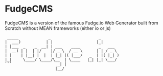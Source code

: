 # FudgeCMS
FudgeCMS is a version of the famous Fudge.io Web Generator built from Scratch without MEAN frameworks (either io or js)


```
 _____             _                     _
|  ___)           | |                   |_|
| |___  _    _  __| | ___    ____        _   ___ 
|  __) | |  | |/    |/ _ \  / __ \      | | / _ \ 
| |    | |__| |  |  | |_| |( |___/   _  | |( |_| )
|_|     \____/ \____/\__  | \____   |_| |_| \___/ 
```                    _| |
                      |__/
